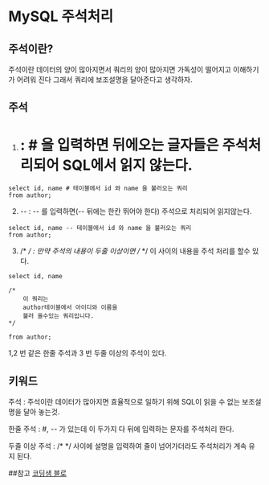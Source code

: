 # MySQL 주석처리

## 주석이란?

주석이란 데이터의 양이 많아지면서 쿼리의 양이 많아지면 가독성이 떨어지고 이해하기가 어려워 진다 그래서 쿼리에 보조설명을 달아준다고 생각하자.

## 주석

1. # : # 을 입력하면 뒤에오는 글자들은 주석처리되어 SQL에서 읽지 않는다.

```
select id, name # 테이블에서 id 와 name 을 불러오는 쿼리
from author;
```

2. -- : -- 를 입력하면(-- 뒤에는 한칸 뛰어야 한다) 주석으로 처리되어 읽지않는다.

```
select id, name -- 테이블에서 id 와 name 을 불러오는 쿼리
from author;
``` 

3. /* */ : 만약 주석의 내용이 두줄 이상이면 /* */ 이 사이의 내용을 주석 처리를 할수 있다.

```
select id, name 

/* 	
	이 쿼리는
	author테이블에서 아이디와 이름을 
	불러 올수있는 쿼리입니다.
*/

from author;
```

1,2 번 같은 한줄 주석과 3 번 두줄 이상의 주석이 있다.


## 키워드

주석 : 주석이란 데이터가 많아지면 효율적으로 일하기 위해 SQL이 읽을 수 없는 보조설명을 달아 놓는것.

한줄 주석 : #, -- 가 있는데 이 두가지 다 뒤에 입력하는 문자를 주석처리 한다.

두줄 이상 주석 :  /* */ 사이에 설명을 입력하여 줄이 넘어가더라도 주석처리가 계속 유지 된다.

##참고
[코딩샘 블로](https://blog.naver.com/coding_sam/221553467332)
